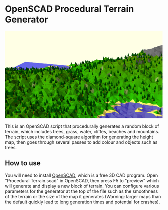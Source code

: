 # OpenSCAD Procedural Terrain Generator

<img src="readme-image.png" alt="Procedurally generated terrain" width=600>

This is an OpenSCAD script that procedurally generates a random block of terrain, which includes trees, grass, water, cliffes, beaches and mountains. The script uses the diamond-square algorithm for generating the height map, then goes through several passes to add colour and objects such as trees.

## How to use ##

You will need to install [OpenSCAD](http://www.openscad.org/), which is a free 3D CAD program. Open "Procedural Terrain.scad" in OpenSCAD, then press F5 to "preview" which will generate and display a new block of terrain. You can configure various parameters for the generator at the top of the file such as the smoothness of the terrain or the size of the map it generates (Warning: larger maps than the default quickly lead to long generation times and potential for crashes).
